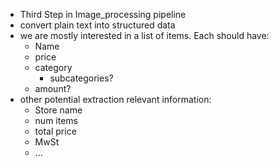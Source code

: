 - Third Step in Image_processing pipeline
- convert plain text into structured data
- we are mostly interested in a list of items. Each should have:
	- Name
	- price
	- category
		- subcategories?
	- amount?
- other potential extraction relevant information:
	- Store name
	- num items
	- total price
	- MwSt
	- ...